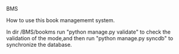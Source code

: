 BMS

How to use this book managememt system.

In dir /BMS/bookms run "python manage.py validate" to check the validation of the mode,and then run "python manage.py syncdb" to synchronize the database.

